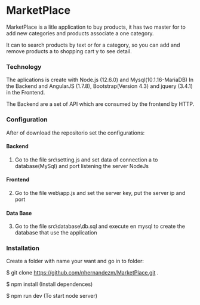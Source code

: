 # MarketPlace

MarketPlace is a litle application to buy products, it has two master for to add new categories and products associate a one category.

It can to search products by text or for a category, so you can add and remove products a to shopping cart y to see detail.

### Technology

The aplications is create with Node.js (12.6.0) and Mysql(10.1.16-MariaDB) In the Backend and AngularJS (1.7.8), Bootstrap(Version 4.3) and jquery (3.4.1) in the Frontend.

The Backend are a set of API which are consumed by the frontend by HTTP.

### Configuration

After of download the repositorio set the configurations:
#### Backend
1) Go to the file src\setting.js and set data of connection a to database(MySql) and port listening the server NodeJs

#### Frontend
2) Go to the file web\app.js and set the server key, put the server ip and port

#### Data Base
3) Go to the file src\database\db.sql and execute en mysql to create the database that use the application

### Installation
Create a folder with name your want and go in to folder:

$ git clone https://github.com/nhernandezm/MarketPlace.git .

$ npm install (Install dependences)

$  npm run dev (To start node server)
